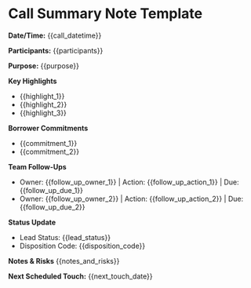 <!-- Powered by BMAD™ Core -->

# Call Summary Note Template

**Date/Time:** {{call_datetime}}

**Participants:** {{participants}}

**Purpose:** {{purpose}}

**Key Highlights**

- {{highlight_1}}
- {{highlight_2}}
- {{highlight_3}}

**Borrower Commitments**

- {{commitment_1}}
- {{commitment_2}}

**Team Follow-Ups**

- Owner: {{follow_up_owner_1}} | Action: {{follow_up_action_1}} | Due: {{follow_up_due_1}}
- Owner: {{follow_up_owner_2}} | Action: {{follow_up_action_2}} | Due: {{follow_up_due_2}}

**Status Update**

- Lead Status: {{lead_status}}
- Disposition Code: {{disposition_code}}

**Notes & Risks**
{{notes_and_risks}}

**Next Scheduled Touch:** {{next_touch_date}}
